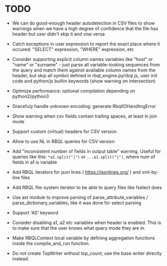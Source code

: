 # TODO

* We can do good-enough header autodetection in CSV files to show warnings when we have a high degree of confidence that the file has header but user didn't skip it and vise versa

* Catch exceptions in user expression to report the exact place where it occured: "SELECT" expression, "WHERE" expression, etc

* Consider supporting explicit column names variables like "host" or "name" or "surname" - just parse all variable-looking sequences from the query and match them against available column names from the header, but skip all symbol defined in rbql_engine.py/rbql.js, user init code and python/js builtin keywords (show warning on intersection)

* Optimize performance: optional compilation depending on python2/python3

* Gracefuly handle unknown encoding: generate RbqlIOHandlingError

* Show warning when csv fields contain trailing spaces, at least in join mode

* Support custom (virtual) headers for CSV version

* Allow to use NL in RBQL queries for CSV version

* Add "inconsistent number of fields in output table" warning. Useful for queries like this: `*a1.split("|")` or `...a1.split("|")`, where num of fields in a1 is variable

* Add RBQL iterators for json lines ( https://jsonlines.org/ ) and xml-by-line files
* Add RBQL file-system iterator to be able to query files like fselect does

* Use ast module to improve parsing of parse_attribute_variables / parse_dictionary_variables, like it was done for select parsing

* Support 'AS' keyword

* Consider disabling a1, a2 etc variables when header is enabled. This is to make sure that the user knows what query mode they are in.

* Make RBQLContext local variable by defining aggregation functions inside the compile_and_run function.

* Do not create TopWriter without top_count, use the base writer directly instead.
